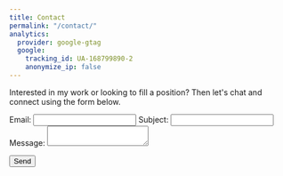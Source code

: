 ```yaml
---
title: Contact
permalink: "/contact/"
analytics:
  provider: google-gtag
  google:
    tracking_id: UA-168799890-2
    anonymize_ip: false
---
```


Interested in my work or looking to fill a position? Then let's chat and connect using the form below.

<form
  action="https://formspree.io/xoqkdwla"
  method="POST"
>
  <label>
    Email:
    <input type="text" name="_replyto">
  </label>
  <label>
    Subject:
    <input type="text" name="subject">
  </label>
  <label>
    Message:
    <textarea name="message"></textarea>
  </label>

  <!-- your other form fields go here -->

  <button type="submit">Send</button>
  <input type="hidden" name="_subject" value="blog contact" />
  <input type="text" name="_gotcha" style="display:none" />
</form>
